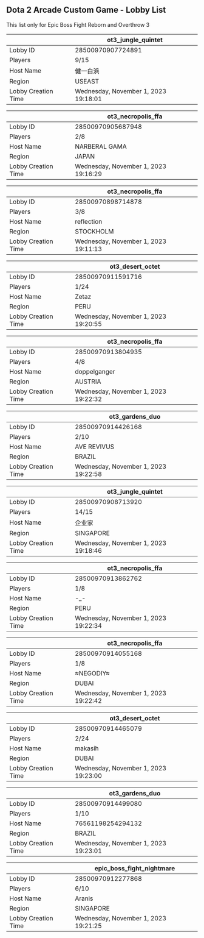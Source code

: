 ## Dota 2 Arcade Custom Game - Lobby List

This list only for Epic Boss Fight Reborn and Overthrow 3

|  | ot3_jungle_quintet |
| ------ | ------ |
| Lobby ID | 28500970907724891 |
| Players | 9/15 |
| Host Name | 健一白浜 |
| Region | USEAST |
| Lobby Creation Time | Wednesday, November 1, 2023 19:18:01 |


|  | ot3_necropolis_ffa |
| ------ | ------ |
| Lobby ID | 28500970905687948 |
| Players | 2/8 |
| Host Name | NARBERAL GAMA |
| Region | JAPAN |
| Lobby Creation Time | Wednesday, November 1, 2023 19:16:29 |


|  | ot3_necropolis_ffa |
| ------ | ------ |
| Lobby ID | 28500970898714878 |
| Players | 3/8 |
| Host Name | reflection |
| Region | STOCKHOLM |
| Lobby Creation Time | Wednesday, November 1, 2023 19:11:13 |


|  | ot3_desert_octet |
| ------ | ------ |
| Lobby ID | 28500970911591716 |
| Players | 1/24 |
| Host Name | Zetaz |
| Region | PERU |
| Lobby Creation Time | Wednesday, November 1, 2023 19:20:55 |


|  | ot3_necropolis_ffa |
| ------ | ------ |
| Lobby ID | 28500970913804935 |
| Players | 4/8 |
| Host Name | doppelganger |
| Region | AUSTRIA |
| Lobby Creation Time | Wednesday, November 1, 2023 19:22:32 |


|  | ot3_gardens_duo |
| ------ | ------ |
| Lobby ID | 28500970914426168 |
| Players | 2/10 |
| Host Name | AVE REVIVUS |
| Region | BRAZIL |
| Lobby Creation Time | Wednesday, November 1, 2023 19:22:58 |


|  | ot3_jungle_quintet |
| ------ | ------ |
| Lobby ID | 28500970908713920 |
| Players | 14/15 |
| Host Name | 企业家 |
| Region | SINGAPORE |
| Lobby Creation Time | Wednesday, November 1, 2023 19:18:46 |


|  | ot3_necropolis_ffa |
| ------ | ------ |
| Lobby ID | 28500970913862762 |
| Players | 1/8 |
| Host Name | -_- |
| Region | PERU |
| Lobby Creation Time | Wednesday, November 1, 2023 19:22:34 |


|  | ot3_necropolis_ffa |
| ------ | ------ |
| Lobby ID | 28500970914055168 |
| Players | 1/8 |
| Host Name | ≈NEGODIY≈ |
| Region | DUBAI |
| Lobby Creation Time | Wednesday, November 1, 2023 19:22:42 |


|  | ot3_desert_octet |
| ------ | ------ |
| Lobby ID | 28500970914465079 |
| Players | 2/24 |
| Host Name | makasih |
| Region | DUBAI |
| Lobby Creation Time | Wednesday, November 1, 2023 19:23:00 |


|  | ot3_gardens_duo |
| ------ | ------ |
| Lobby ID | 28500970914499080 |
| Players | 1/10 |
| Host Name | 76561198254294132 |
| Region | BRAZIL |
| Lobby Creation Time | Wednesday, November 1, 2023 19:23:01 |


|  | epic_boss_fight_nightmare |
| ------ | ------ |
| Lobby ID | 28500970912277868 |
| Players | 6/10 |
| Host Name | Aranis |
| Region | SINGAPORE |
| Lobby Creation Time | Wednesday, November 1, 2023 19:21:25 |


